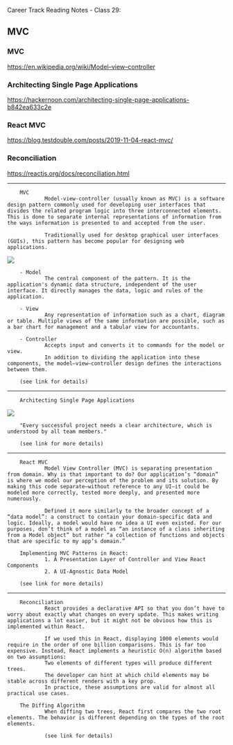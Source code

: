 Career Track Reading Notes - Class 29:
## MVC

### MVC
https://en.wikipedia.org/wiki/Model–view–controller

### Architecting Single Page Applications
https://hackernoon.com/architecting-single-page-applications-b842ea633c2e

### React MVC
https://blog.testdouble.com/posts/2019-11-04-react-mvc/

### Reconciliation
https://reactjs.org/docs/reconciliation.html


--- 
        MVC
                Model-view-controller (usually known as MVC) is a software design pattern commonly used for developing user interfaces that divides the related program logic into three interconnected elements. This is done to separate internal representations of information from the ways information is presented to and accepted from the user.

                Traditionally used for desktop graphical user interfaces (GUIs), this pattern has become popular for designing web applications.

<img src="https://upload.wikimedia.org/wikipedia/commons/thumb/a/a0/MVC-Process.svg/400px-MVC-Process.svg.png" />

        - Model
                The central component of the pattern. It is the application's dynamic data structure, independent of the user interface. It directly manages the data, logic and rules of the application.

        - View
                Any representation of information such as a chart, diagram or table. Multiple views of the same information are possible, such as a bar chart for management and a tabular view for accountants.

        - Controller 
                Accepts input and converts it to commands for the model or view.
                In addition to dividing the application into these components, the model–view–controller design defines the interactions between them.

        (see link for details)

--- 
        Architecting Single Page Applications

<img src="https://hackernoon.com/hn-images/1*6wpX8u_mM8Z1xdZVMFj67w.png" />

        "Every successful project needs a clear architecture, which is understood by all team members."

        (see link for more details)

--- 
        React MVC
                Model View Controller (MVC) is separating presentation from domain. Why is that important to do? Our application’s “domain” is where we model our perception of the problem and its solution. By making this code separate—without reference to any UI—it could be modeled more correctly, tested more deeply, and presented more numerously.

                Defined it more similarly to the broader concept of a “data model”: a construct to contain your domain-specific data and logic. Ideally, a model would have no idea a UI even existed. For our purposes, don’t think of a model as “an instance of a class inheriting from a Model object” but rather “a collection of functions and objects that are specific to my app’s domain.”

        Implementing MVC Patterns in React:
                1. A Presentation Layer of Controller and View React Components
                2. A UI-Agnostic Data Model

        (see link for more details)

--- 
        Reconciliation
                React provides a declarative API so that you don’t have to worry about exactly what changes on every update. This makes writing applications a lot easier, but it might not be obvious how this is implemented within React.
        
                If we used this in React, displaying 1000 elements would require in the order of one billion comparisons. This is far too expensive. Instead, React implements a heuristic O(n) algorithm based on two assumptions:
                Two elements of different types will produce different trees.
                The developer can hint at which child elements may be stable across different renders with a key prop.
                In practice, these assumptions are valid for almost all practical use cases.

        The Diffing Algorithm
                When diffing two trees, React first compares the two root elements. The behavior is different depending on the types of the root elements.

                (see link for details)
